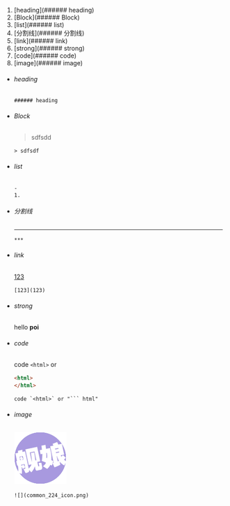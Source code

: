 1. [heading](###### heading)
2. [Block](###### Block)
3. [list](###### list)
4. [分割线](###### 分割线)
5. [link](###### link)
6. [strong](###### strong)
7. [code](###### code)
8. [image](###### image)


  - ###### heading
    ```
    ###### heading
    ```
  - ###### Block
    >sdfsdd

    ```
    > sdfsdf
    ```
  - ###### list
    ```
    -
    1.
    ```
  - ###### 分割线
    ***
    ```
    ***
    ```
  - ###### link

    [123](123)
    ```
    [123](123)
    ```
  - ###### strong

    hello __poi__

  - ###### code

    code `<html>` or
    ``` html
    <html>
    </html>
    ```

    ```
    code `<html>` or "``` html"
    ```
  - ###### image

    ![](common_224_icon.png)

    ```
    ![](common_224_icon.png)
    ```
